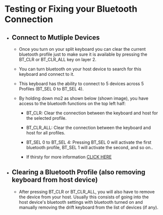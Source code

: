 # Testing or Fixing your Bluetooth Connection

- ## Connect to Mutliple Devices  

  - Once you turn on your split keyboard you can clear the current bluetooth profile just to make sure it is available by pressing the BT_CLR or BT_CLR_ALL key on layer 2.  
  
  - You can turn bluetooth on your host device to search for this keyboard and connect to it.  
  
  - This keyboard has the ability to connect to 5 devices across 5 Profiles (BT_SEL 0 to BT_SEL 4).  
  
  - By holding down mo2 as shown below (shown image), you have access to the bluetooth functions on the top left half:  
    
    - BT_CLR: Clear the connection between the keyboard and host for the selected profile.  
	
    - BT_CLR_ALL: Clear the connection between the keyboard and host for all profiles.  
	
    - BT_SEL 0 to BT_SEL 4: Pressing BT_SEL 0 will activate the first bluetooth profile, BT_SEL 1 will activate the second, and so on..  
	
    - If thirsty for more information [CLICK HERE](https://zmk.dev/docs/keymaps/behaviors/bluetooth)  

- ## Clearing a Bluetooth Profile (also removing keyboard from host device)  

  - After pressing BT_CLR or BT_CLR_ALL, you will also have to remove the device from your host. Usually this consists of going into the host device's bluetooth settings with bluetooth turned on and manually removing the drift keyboard from the list of devices (if any).  
